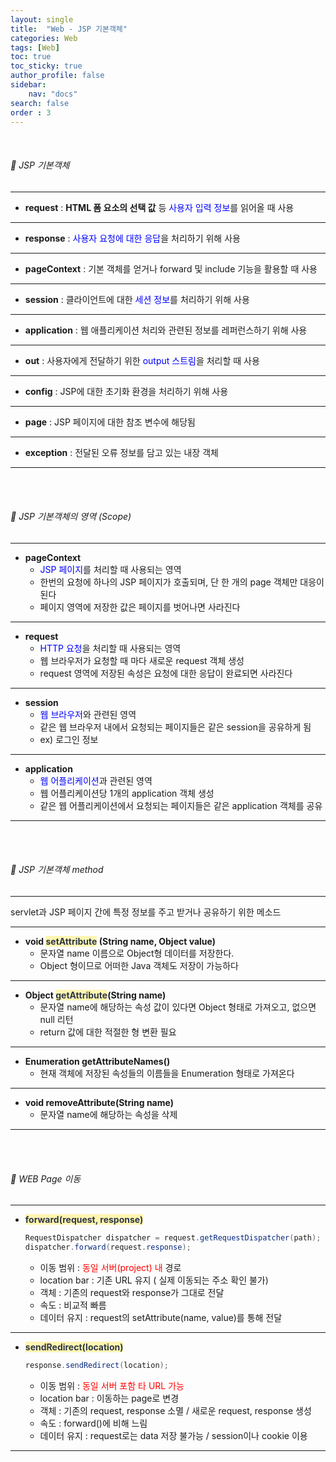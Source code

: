 ```yaml
---
layout: single
title:  "Web - JSP 기본객체"
categories: Web
tags: [Web]
toc: true
toc_sticky: true
author_profile: false
sidebar:
    nav: "docs"
search: false
order : 3
---
```


<br>

###### 🚥 JSP 기본객체

----------------

- **request** : **HTML 폼 요소의 선택 값** 등 <span style="color:blue">사용자 입력 정보</span>를 읽어올 때 사용

--------------

- **response** : <span style="color:blue">사용자 요청에 대한 응답</span>을 처리하기 위해 사용

-------

- **pageContext** : 기본 객체를 얻거나 forward 및 include 기능을 활용할 때 사용

---

- **session** : 클라이언트에 대한 <span style="color:blue">세션 정보</span>를 처리하기 위해 사용

-------

- **application** : 웹 애플리케이션 처리와 관련된 정보를 레퍼런스하기 위해 사용

--------

- **out** : 사용자에게 전달하기 위한 <span style="color:blue">output 스트림</span>을 처리할 때 사용

--------

- **config** : JSP에 대한 초기화 환경을 처리하기 위해 사용

---------

- **page** : JSP 페이지에 대한 참조 변수에 해당됨

-----------------

- **exception** : 전달된 오류 정보를 담고 있는 내장 객체

--------

<br><br>

###### 🚥 JSP 기본객체의 영역 (Scope)

----------------

- **pageContext**
  - <span style="color:blue">JSP 페이지</span>를 처리할 때 사용되는 영역
  - 한번의 요청에 하나의 JSP 페이지가 호출되며, 단 한 개의 page 객체만 대응이 된다
  - 페이지 영역에 저장한 값은 페이지를 벗어나면 사라진다

-------------

- **request**
  - <span style="color:blue">HTTP 요청</span>을 처리할 때 사용되는 영역
  - 웹 브라우저가 요청할 때 마다 새로운 request 객체 생성
  - request 영역에 저장된 속성은 요청에 대한 응답이 완료되면 사라진다

---------------

- **session**
  - <span style="color:blue">웹 브라우저</span>와 관련된 영역
  - 같은 웹 브라우저 내에서 요청되는 페이지들은 같은 session을 공유하게 됨
  - ex) 로그인 정보

------------

- **application**
  - <span style="color:blue">웹 어플리케이션</span>과 관련된 영역
  - 웹 어플리케이션당 1개의 application 객체 생성
  - 같은 웹 어플리케이션에서 요청되는 페이지들은 같은 application 객체를 공유

----------

<br><br>

###### 🚥 JSP 기본객체 method

----------------

servlet과 JSP 페이지 간에 특정 정보를 주고 받거나 공유하기 위한 메소드 

---------

- **void <span style="color:#2d3748;background-color:#fff5b1">setAttribute</span> (String name, Object value)**
  - 문자열 name 이름으로 Object형 데이터를 저장한다.
  - Object 형이므로 어떠한 Java 객체도 저장이 가능하다

--------------

- **Object <span style="color:#2d3748;background-color:#fff5b1">getAttribute</span>(String name)**
  - 문자열 name에 해당하는 속성 값이 있다면 Object 형태로 가져오고, 없으면 null 리턴
  - return 값에 대한 적절한 형 변환 필요

------------

- **Enumeration getAttributeNames()**
  - 현재 객체에 저장된 속성들의 이름들을 Enumeration 형태로 가져온다

----------------

- **void removeAttribute(String name)**
  - 문자열 name에 해당하는 속성을 삭제

---------

<br><br>



###### 🚥 WEB Page 이동

----------------

- **<span style="color:#2d3748;background-color:#fff5b1">forward(request, response)</span>**

  ``` java
  RequestDispatcher dispatcher = request.getRequestDispatcher(path);
  dispatcher.forward(request.response);
  ```

  - 이동 범위 : <span style="color:red">동일 서버(project) 내</span> 경로
  - location bar : 기존 URL 유지 ( 실제 이동되는 주소 확인 불가)
  - 객체 : 기존의 request와 response가 그대로 전달
  - 속도 : 비교적 빠름
  - 데이터 유지 : request의 setAttribute(name, value)를 통해 전달

--------------

- **<span style="color:#2d3748;background-color:#fff5b1">sendRedirect(location)</span>**

  ```java
  response.sendRedirect(location);
  ```

  - 이동 범위 : <span style="color:red">동일 서버 포함 타 URL 가능</span>
  - location bar : 이동하는 page로 변경
  - 객체 : 기존의 request, response 소멸 / 새로운 request, response 생성
  - 속도 : forward()에 비해 느림
  - 데이터 유지 : request로는 data 저장 불가능 / session이나 cookie 이용

--------

<br>

